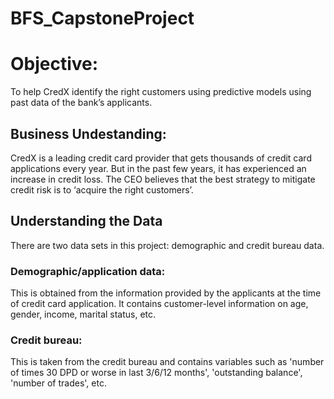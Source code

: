 # BFS_CapstoneProject

# Objective:
To help CredX identify the right customers using predictive models using past data of the bank’s applicants.

## Business Undestanding: 
CredX is a leading credit card provider that gets thousands of credit card applications every year. But in the past few years, it has experienced an increase in credit loss. The CEO believes that the best strategy to mitigate credit risk is to ‘acquire the right customers’.

## Understanding the Data
There are two data sets in this project: demographic and credit bureau data.  

### Demographic/application data: 
This is obtained from the information provided by the applicants at the time of credit card application. It contains customer-level information on age, gender, income, marital status, etc.
### Credit bureau: 
This is taken from the credit bureau and contains variables such as 'number of times 30 DPD or worse in last 3/6/12 months', 'outstanding balance', 'number of trades', etc.


